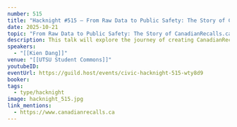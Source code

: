 ```yaml
---
number: 515
title: "Hacknight #515 – From Raw Data to Public Safety: The Story of CanadianRecalls.ca"
date: 2025-10-21
topic: "From Raw Data to Public Safety: The Story of CanadianRecalls.ca"
description: This talk will explore the journey of creating CanadianRecalls.ca, a civic-tech project that turns raw Health Canada recall data into an accessible, automated tool to help Canadians stay informed and safe.
speakers:
  - "[[Kien Dang]]"
venue: "[[UTSU Student Commons]]"
youtubeID:
eventUrl: https://guild.host/events/civic-hacknight-515-wty8d9
booker:
tags:
  - type/hacknight
image: hacknight_515.jpg
link_mentions:
  - https://www.canadianrecalls.ca
---
```

